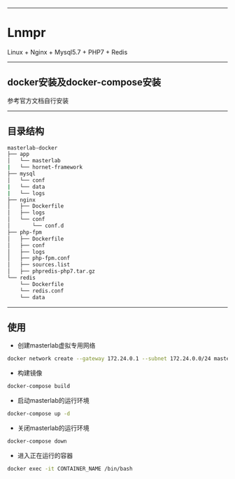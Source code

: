 ----
# Lnmpr
Linux + Nginx + Mysql5.7 + PHP7 + Redis

----
## docker安装及docker-compose安装
参考官方文档自行安装

----
## 目录结构
```bash
masterlab-docker
├── app
│   └── masterlab
|   └── hornet-framework
├── mysql
│   └── conf
|   └── data
|   └── logs
├── nginx
│   ├── Dockerfile
│   ├── logs
│   └── conf
│       └── conf.d
├── php-fpm
│   ├── Dockerfile
│   ├── conf
│   ├── logs
│   ├── php-fpm.conf
│   ├── sources.list
│   ├── phpredis-php7.tar.gz
└── redis
    └── Dockerfile
    └── redis.conf
    └── data
```

----
## 使用

- 创建masterlab虚拟专用网络
```bash
docker network create --gateway 172.24.0.1 --subnet 172.24.0.0/24 masterlab
```

- 构建镜像
```bash
docker-compose build
```

- 启动masterlab的运行环境
```bash
docker-compose up -d
```

- 关闭masterlab的运行环境
```bash
docker-compose down
```

- 进入正在运行的容器
```bash
docker exec -it CONTAINER_NAME /bin/bash
```




